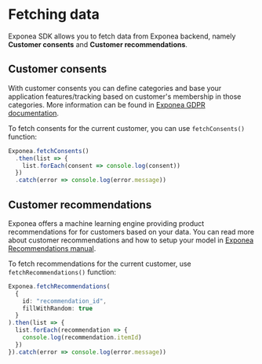 # Fetching data
Exponea SDK allows you to fetch data from Exponea backend, namely **Customer consents** and **Customer recommendations**.

## Customer consents
With customer consents you can define categories and base your application features/tracking based on customer's membership in those categories. More information can be found in [Exponea GDPR documentation](https://docs.exponea.com/docs/security-gdpr).

To fetch consents for the current customer, you can use `fetchConsents()` function:
``` typescript
Exponea.fetchConsents()
  .then(list => {
    list.forEach(consent => console.log(consent))
  })
  .catch(error => console.log(error.message))
```

## Customer recommendations
Exponea offers a machine learning engine providing product recommendations for for customers based on your data. You can read more about customer recommendations and how to setup your model in [Exponea Recommendations manual](https://docs.exponea.com/docs/recommendations).

To fetch recommendations for the current customer, use `fetchRecommendations()` function:

``` typescript
Exponea.fetchRecommendations(
  {
    id: "recommendation_id",
    fillWithRandom: true
  }
).then(list => {
  list.forEach(recommendation => {
    console.log(recommendation.itemId)
  })
}).catch(error => console.log(error.message))
```